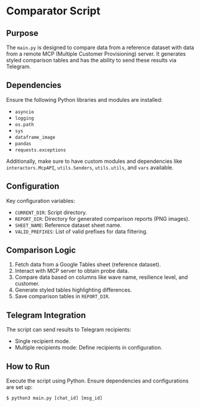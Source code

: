 # Comparator Script

## Purpose

The `main.py` is designed to compare data from a reference dataset with data from a remote MCP (Multiple Customer Provisioning) server. It generates styled comparison tables and has the ability to send these results via Telegram.

## Dependencies

Ensure the following Python libraries and modules are installed:

- `asyncio`
- `logging`
- `os.path`
- `sys`
- `dataframe_image`
- `pandas`
- `requests.exceptions`

Additionally, make sure to have custom modules and dependencies like `interactors.McpAPI`, `utils.Senders`, `utils.utils`, and `vars` available.

## Configuration

Key configuration variables:

- `CURRENT_DIR`: Script directory.
- `REPORT_DIR`: Directory for generated comparison reports (PNG images).
- `SHEET_NAME`: Reference dataset sheet name.
- `VALID_PREFIXES`: List of valid prefixes for data filtering.

## Comparison Logic

1. Fetch data from a Google Tables sheet (reference dataset).
2. Interact with MCP server to obtain probe data.
3. Compare data based on columns like wave name, resilience level, and customer.
4. Generate styled tables highlighting differences.
5. Save comparison tables in `REPORT_DIR`.

## Telegram Integration

The script can send results to Telegram recipients:
- Single recipient mode.
- Multiple recipients mode: Define recipients in configuration.

## How to Run

Execute the script using Python. Ensure dependencies and configurations are set up:

```shell
$ python3 main.py [chat_id] [msg_id]
```